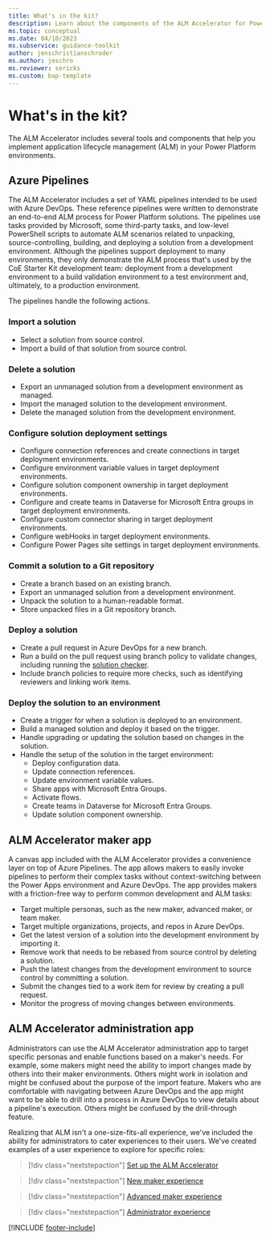 ```yaml
---
title: What's in the kit?
description: Learn about the components of the ALM Accelerator for Power Platform that help you follow ALM patterns and practices.
ms.topic: conceptual
ms.date: 04/10/2023
ms.subservice: guidance-toolkit
author: jenschristianschroder
ms.author: jeschro
ms.reviewer: sericks
ms.custom: bap-template
---
```


# What's in the kit?

The ALM Accelerator includes several tools and components that help you implement application lifecycle management (ALM) in your Power Platform environments.

## Azure Pipelines

The ALM Accelerator includes a set of YAML pipelines intended to be used with Azure DevOps. These reference pipelines were written to demonstrate an end-to-end ALM process for Power Platform solutions. The pipelines use tasks provided by Microsoft, some third-party tasks, and low-level PowerShell scripts to automate ALM scenarios related to unpacking, source-controlling, building, and deploying a solution from a development environment. Although the pipelines support deployment to many environments, they only demonstrate the ALM process that's used by the CoE Starter Kit development team: deployment from a development environment to a build validation environment to a test environment and, ultimately, to a production environment.

The pipelines handle the following actions.

### Import a solution

- Select a solution from source control.
- Import a build of that solution from source control.

### Delete a solution

- Export an unmanaged solution from a development environment as managed.
- Import the managed solution to the development environment.
- Delete the managed solution from the development environment.

### Configure solution deployment settings

- Configure connection references and create connections in target deployment environments.
- Configure environment variable values in target deployment environments.
- Configure solution component ownership in target deployment environments.
- Configure and create teams in Dataverse for Microsoft Entra groups in target deployment environments.
- Configure custom connector sharing in target deployment environments.
- Configure webHooks in target deployment environments.
- Configure Power Pages site settings in target deployment environments.

### Commit a solution to a Git repository

- Create a branch based on an existing branch.
- Export an unmanaged solution from a development environment.
- Unpack the solution to a human-readable format.
- Store unpacked files in a Git repository branch.

### Deploy a solution

- Create a pull request in Azure DevOps for a new branch.
- Run a build on the pull request using branch policy to validate changes, including running the [solution checker](/powerapps/maker/data-platform/use-powerapps-checker).
- Include branch policies to require more checks, such as identifying reviewers and linking work items.

### Deploy the solution to an environment

- Create a trigger for when a solution is deployed to an environment.
- Build a managed solution and deploy it based on the trigger.
- Handle upgrading or updating the solution based on changes in the solution.
- Handle the setup of the solution in the target environment:
  - Deploy configuration data.
  - Update connection references.
  - Update environment variable values.
  - Share apps with Microsoft Entra Groups.
  - Activate flows.
  - Create teams in Dataverse for Microsoft Entra Groups.
  - Update solution component ownership.

## ALM Accelerator maker app

A canvas app included with the ALM Accelerator provides a convenience layer on top of Azure Pipelines. The app allows makers to easily invoke pipelines to perform their complex tasks without context-switching between the Power Apps environment and Azure DevOps. The app provides makers with a friction-free way to perform common development and ALM tasks:

- Target multiple personas, such as the new maker, advanced maker, or team maker.
- Target multiple organizations, projects, and repos in Azure DevOps.
- Get the latest version of a solution into the development environment by importing it.
- Remove work that needs to be rebased from source control by deleting a solution.
- Push the latest changes from the development environment to source control by committing a solution.
- Submit the changes tied to a work item for review by creating a pull request.
- Monitor the progress of moving changes between environments.

## ALM Accelerator administration app

Administrators can use the ALM Accelerator administration app to target specific personas and enable functions based on a maker's needs. For example, some makers might need the ability to import changes made by others into their maker environments. Others might work in isolation and might be confused about the purpose of the import feature. Makers who are comfortable with navigating between Azure DevOps and the app might want to be able to drill into a process in Azure DevOps to view details about a pipeline's execution. Others might be confused by the drill-through feature.

Realizing that ALM isn't a one-size-fits-all experience, we've included the ability for administrators to cater experiences to their users. We've created examples of a user experience to explore for specific roles:

> [!div class="nextstepaction"]
> [Set up the ALM Accelerator](./setup-admin-tasks.md)

> [!div class="nextstepaction"]
> [New maker experience](new-maker-experience.md)

> [!div class="nextstepaction"]
> [Advanced maker experience](advanced-maker-experience.md)

> [!div class="nextstepaction"]
> [Administrator experience](setup-deployment-user-profiles.md)

[!INCLUDE [footer-include](../../includes/footer-banner.md)]